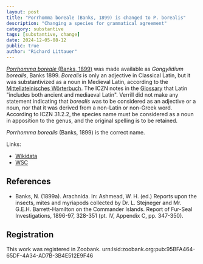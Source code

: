 ```yaml
---
layout: post
title: "Porrhomma boreale (Banks, 1899) is changed to P. borealis"
description: "Changing a species for grammatical agreement"
category: substantive
tags: [substantive, change]
date: 2024-12-05-08-12
public: true
author: "Richard Littauer"
---
```


[_Porrhomma boreale_ (Banks, 1899)](https://wsc.nmbe.ch/species/17349) was made available as _Gongylidium borealis_, Banks 1899. _Borealis_ is only an adjective in Classical Latin, but it was substantivized as a noun in Medieval Latin, according to the [Mittellateinisches Wörterbuch](https://mlat.uzh.ch/dictionaries). The ICZN notes in the [Glossary](https://code.iczn.org/formation-and-treatment-of-names/article-30-gender-of-genus-group-names?frame=1) that Latin "includes both ancient and mediaeval Latin". Verrill did not make any statement indicating that _borealis_ was to be considered as an adjective or a noun, nor that it was derived from a non-Latin or non-Greek word. According to ICZN 31.2.2, the species name must be considered as a noun in apposition to the genus, and the original spelling is to be retained.

_Porrhomma borealis_ (Banks, 1899) is the correct name.

Links:
- [Wikidata](https://www.wikidata.org/wiki/Q2494028)
- [WSC](https://wsc.nmbe.ch/species/17349)

## References

- Banks, N. (1899a). Arachnida. In: Ashmead, W. H. (ed.) Reports upon the insects, mites and myriapods collected by Dr. L. Stejneger and Mr. G.E.H. Barrett-Hamilton on the Commander Islands. Report of Fur-Seal Investigations, 1896-97, 328-351 (pt. IV, Appendix C, pp. 347-350).

## Registration

This work was registered in Zoobank. urn:lsid:zoobank.org:pub:95BFA464-65DF-4A34-AD7B-3B4E512E9F46